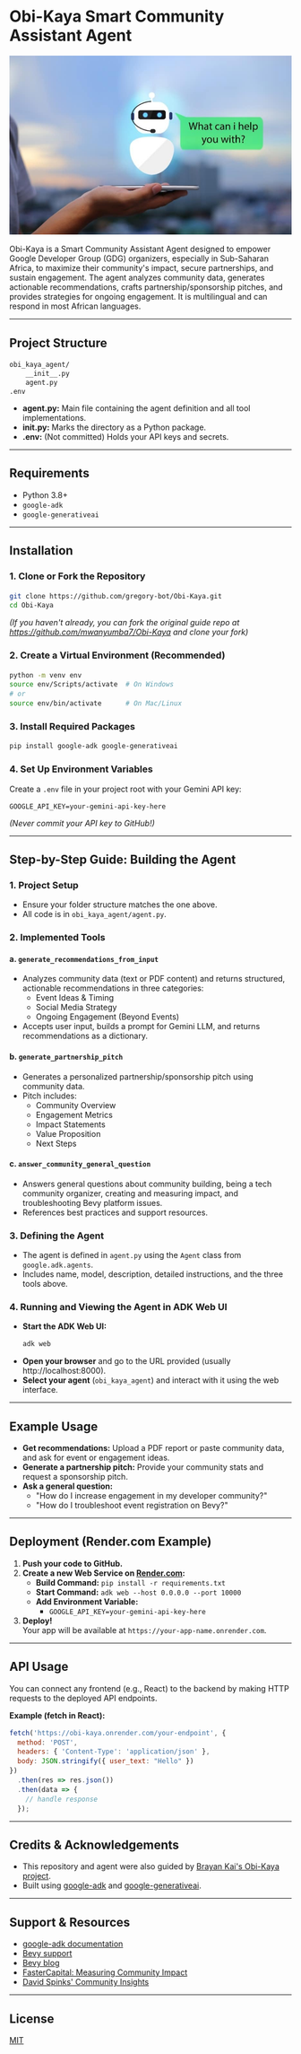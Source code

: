 # Obi-Kaya Smart Community Assistant Agent
![Obi-Kaya Chatbot Screenshot](images/WhatsApp%20Image%202025-06-29%20at%2010.07.45_e846fa43.jpg)

Obi-Kaya is a Smart Community Assistant Agent designed to empower Google Developer Group (GDG) organizers, especially in Sub-Saharan Africa, to maximize their community's impact, secure partnerships, and sustain engagement. The agent analyzes community data, generates actionable recommendations, crafts partnership/sponsorship pitches, and provides strategies for ongoing engagement. It is multilingual and can respond in most African languages.

---

## Project Structure

```
obi_kaya_agent/
    __init__.py
    agent.py
.env
```
- **agent.py:** Main file containing the agent definition and all tool implementations.
- **__init__.py:** Marks the directory as a Python package.
- **.env:** (Not committed) Holds your API keys and secrets.

---

## Requirements

- Python 3.8+
- `google-adk`
- `google-generativeai`

---

## Installation

### 1. Clone or Fork the Repository

```sh
git clone https://github.com/gregory-bot/Obi-Kaya.git
cd Obi-Kaya
```
*(If you haven't already, you can fork the original guide repo at https://github.com/mwanyumba7/Obi-Kaya and clone your fork)*

### 2. Create a Virtual Environment (Recommended)

```sh
python -m venv env
source env/Scripts/activate  # On Windows
# or
source env/bin/activate      # On Mac/Linux
```

### 3. Install Required Packages

```sh
pip install google-adk google-generativeai
```

### 4. Set Up Environment Variables

Create a `.env` file in your project root with your Gemini API key:
```
GOOGLE_API_KEY=your-gemini-api-key-here
```
*(Never commit your API key to GitHub!)*

---

## Step-by-Step Guide: Building the Agent

### 1. Project Setup

- Ensure your folder structure matches the one above.
- All code is in `obi_kaya_agent/agent.py`.

### 2. Implemented Tools

#### a. `generate_recommendations_from_input`
- Analyzes community data (text or PDF content) and returns structured, actionable recommendations in three categories:
  - Event Ideas & Timing
  - Social Media Strategy
  - Ongoing Engagement (Beyond Events)
- Accepts user input, builds a prompt for Gemini LLM, and returns recommendations as a dictionary.

#### b. `generate_partnership_pitch`
- Generates a personalized partnership/sponsorship pitch using community data.
- Pitch includes:
  - Community Overview
  - Engagement Metrics
  - Impact Statements
  - Value Proposition
  - Next Steps

#### c. `answer_community_general_question`
- Answers general questions about community building, being a tech community organizer, creating and measuring impact, and troubleshooting Bevy platform issues.
- References best practices and support resources.

### 3. Defining the Agent

- The agent is defined in `agent.py` using the `Agent` class from `google.adk.agents`.
- Includes name, model, description, detailed instructions, and the three tools above.

### 4. Running and Viewing the Agent in ADK Web UI

- **Start the ADK Web UI:**
  ```sh
  adk web
  ```
- **Open your browser** and go to the URL provided (usually http://localhost:8000).
- **Select your agent** (`obi_kaya_agent`) and interact with it using the web interface.
---

## Example Usage

- **Get recommendations:** Upload a PDF report or paste community data, and ask for event or engagement ideas.
- **Generate a partnership pitch:** Provide your community stats and request a sponsorship pitch.
- **Ask a general question:**  
  - "How do I increase engagement in my developer community?"  
  - "How do I troubleshoot event registration on Bevy?"

---

## Deployment (Render.com Example)

1. **Push your code to GitHub.**
2. **Create a new Web Service on [Render.com](https://render.com/):**
   - **Build Command:** `pip install -r requirements.txt`
   - **Start Command:** `adk web --host 0.0.0.0 --port 10000`
   - **Add Environment Variable:**  
     - `GOOGLE_API_KEY=your-gemini-api-key-here`
3. **Deploy!**  
   Your app will be available at `https://your-app-name.onrender.com`.

---

## API Usage

You can connect any frontend (e.g., React) to the backend by making HTTP requests to the deployed API endpoints.

**Example (fetch in React):**
```js
fetch('https://obi-kaya.onrender.com/your-endpoint', {
  method: 'POST',
  headers: { 'Content-Type': 'application/json' },
  body: JSON.stringify({ user_text: "Hello" })
})
  .then(res => res.json())
  .then(data => {
    // handle response
  });
```

---

## Credits & Acknowledgements

- This repository and agent were also guided by [Brayan Kai's Obi-Kaya project](https://github.com/mwanyumba7/Obi-Kaya).
- Built using [google-adk](https://github.com/google/adk) and [google-generativeai](https://github.com/google/generative-ai-python).

---

## Support & Resources

- [google-adk documentation](https://github.com/google/adk)
- [Bevy support](https://help.bevy.com/hc/en-us/categories/22880458639767-Community-Enterprise-Pro)
- [Bevy blog](https://bevy.com/b/blog)
- [FasterCapital: Measuring Community Impact](https://fastercapital.com/topics/measuring-and-analyzing-community-growth-and-impact.html)
- [David Spinks' Community Insights](https://davidspinks.substack.com/)

---

## License

[MIT](LICENSE)
